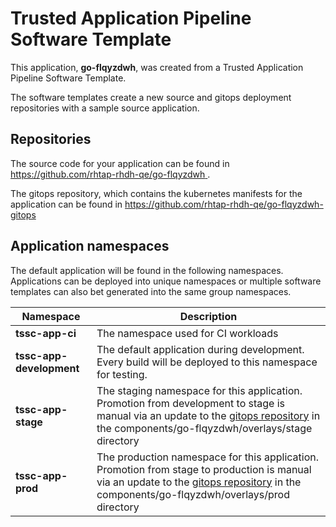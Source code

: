 # Trusted Application Pipeline Software Template

This application, **go-flqyzdwh**, was created from a Trusted Application Pipeline Software Template.

The software templates create a new source and gitops deployment repositories with a sample source application. 

## Repositories

The source code for your application can be found in [https://github.com/rhtap-rhdh-qe/go-flqyzdwh ](https://github.com/rhtap-rhdh-qe/go-flqyzdwh ).
 
The gitops repository, which contains the kubernetes manifests for the application can be found in 
[https://github.com/rhtap-rhdh-qe/go-flqyzdwh-gitops ](https://github.com/rhtap-rhdh-qe/go-flqyzdwh-gitops ) 

## Application namespaces 

The default application will be found in the following namespaces. Applications can be deployed into unique namespaces or multiple software templates can also bet generated into the same group namespaces.  

|  Namespace   |  Description   |  
| -------- | -------- |
| **tssc-app-ci** | The namespace used for CI workloads |
| **tssc-app-development** | The default application during development. Every build will be deployed to this namespace for testing. |
| **tssc-app-stage** | The staging namespace for this application. Promotion from development to stage is manual via an update to the [gitops repository](https://github.com/rhtap-rhdh-qe/go-flqyzdwh-gitops ) in the components/go-flqyzdwh/overlays/stage directory |
| **tssc-app-prod** | The production namespace for this application. Promotion from stage to production is manual via an update to the [gitops repository](https://github.com/rhtap-rhdh-qe/go-flqyzdwh-gitops ) in the components/go-flqyzdwh/overlays/prod directory |